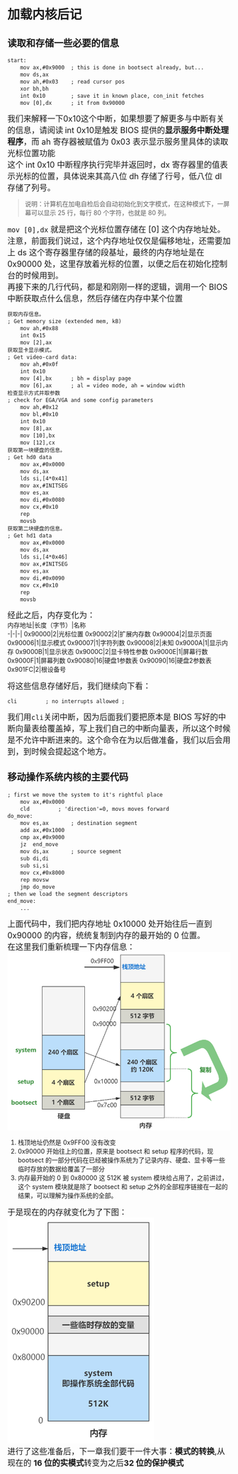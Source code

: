 # 加载内核后记
## 读取和存储一些必要的信息
```x86
start:
    mov ax,#0x9000  ; this is done in bootsect already, but...
    mov ds,ax
    mov ah,#0x03    ; read cursor pos
    xor bh,bh
    int 0x10        ; save it in known place, con_init fetches
    mov [0],dx      ; it from 0x90000
```  
<font size=4>我们来解释一下0x10这个中断，如果想要了解更多与中断有关的信息，请阅读</font>
<font size=4>int 0x10是触发 BIOS 提供的**显示服务中断处理程序**，而 ah 寄存器被赋值为 0x03 表示显示服务里具体的读取光标位置功能<br>这个 int 0x10 中断程序执行完毕并返回时，dx 寄存器里的值表示光标的位置，具体说来其高八位 dh 存储了行号，低八位 dl 存储了列号。</font>
> 说明：计算机在加电自检后会自动初始化到文字模式，在这种模式下，一屏幕可以显示 25 行，每行 80 个字符，也就是 80 列。  

<font size=4>`mov [0],dx` 就是把这个光标位置存储在 [0] 这个内存地址处。注意，前面我们说过，这个内存地址仅仅是偏移地址，还需要加上 ds 这个寄存器里存储的段基址，最终的内存地址是在 0x90000 处，这里存放着光标的位置，以便之后在初始化控制台的时候用到。</font>  
<font size=4>再接下来的几行代码，都是和刚刚一样的逻辑，调用一个 BIOS 中断获取点什么信息，然后存储在内存中某个位置</font>
```
获取内存信息。
; Get memory size (extended mem, kB)
    mov ah,#0x88
    int 0x15
    mov [2],ax
获取显卡显示模式。
; Get video-card data:
    mov ah,#0x0f
    int 0x10
    mov [4],bx      ; bh = display page
    mov [6],ax      ; al = video mode, ah = window width
检查显示方式并取参数
; check for EGA/VGA and some config parameters
    mov ah,#0x12
    mov bl,#0x10
    int 0x10
    mov [8],ax
    mov [10],bx
    mov [12],cx
获取第一块硬盘的信息。
; Get hd0 data
    mov ax,#0x0000
    mov ds,ax
    lds si,[4*0x41]
    mov ax,#INITSEG
    mov es,ax
    mov di,#0x0080
    mov cx,#0x10
    rep
    movsb
获取第二块硬盘的信息。
; Get hd1 data
    mov ax,#0x0000
    mov ds,ax
    lds si,[4*0x46]
    mov ax,#INITSEG
    mov es,ax
    mov di,#0x0090
    mov cx,#0x10
    rep
    movsb
```  
<font size=4>经此之后，内存变化为：</font>  
内存地址|长度（字节）|名称  
-|-|-|
0x90000|2|光标位置
0x90002|2|扩展内存数
0x90004|2|显示页面
0x90006|1|显示模式
0x90007|1|字符列数
0x90008|2|未知
0x9000A|1|显示内存
0x9000B|1|显示状态
0x9000C|2|显卡特性参数
0x9000E|1|屏幕行数
0x9000F|1|屏幕列数
0x90080|16|硬盘1参数表
0x90090|16|硬盘2参数表
0x901FC|2|根设备号  

<font size=4>将这些信息存储好后，我们继续向下看：</font>  
```
cli         ; no interrupts allowed ;
```  
<font size=4>我们用`cli`关闭中断，因为后面我们要把原本是 BIOS 写好的中断向量表给覆盖掉，写上我们自己的中断向量表，所以这个时候是不允许中断进来的。这个命令在为以后做准备，我们以后会用到，到时候会提起这个地方。
</font>  
## 移动操作系统内核的主要代码
```
; first we move the system to it's rightful place
    mov ax,#0x0000
    cld         ; 'direction'=0, movs moves forward
do_move:
    mov es,ax       ; destination segment
    add ax,#0x1000
    cmp ax,#0x9000
    jz  end_move
    mov ds,ax       ; source segment
    sub di,di
    sub si,si
    mov cx,#0x8000
    rep movsw
    jmp do_move
; then we load the segment descriptors
end_move:
    ...
```  
<font size=4>上面代码中，我们把内存地址 0x10000 处开始往后一直到 0x90000 的内容，统统复制到内存的最开始的 0 位置。<br>在这里我们重新梳理一下内存信息：</font>  
![25](https://raw.githubusercontent.com/TenHianPic/Picgo/main/Linux/25.png)
1. 栈顶地址仍然是 0x9FF00 没有改变
2. 0x90000 开始往上的位置，原来是 bootsect 和 setup 程序的代码，现 bootsect 的一部分代码在已经被操作系统为了记录内存、硬盘、显卡等一些临时存放的数据给覆盖了一部分
3. 内存最开始的 0 到 0x80000 这 512K 被 system 模块给占用了，之前讲过，这个 system 模块就是除了 bootsect 和 setup 之外的全部程序链接在一起的结果，可以理解为操作系统的全部。  

<font size=4>于是现在的内存就变化为了下图：</font>  
![26](https://raw.githubusercontent.com/TenHianPic/Picgo/main/Linux/26.png)  
<font size=4>进行了这些准备后，下一章我们要干一件大事：**模式的转换**,从现在的 **16 位的实模式**转变为之后**32 位的保护模式**</font>